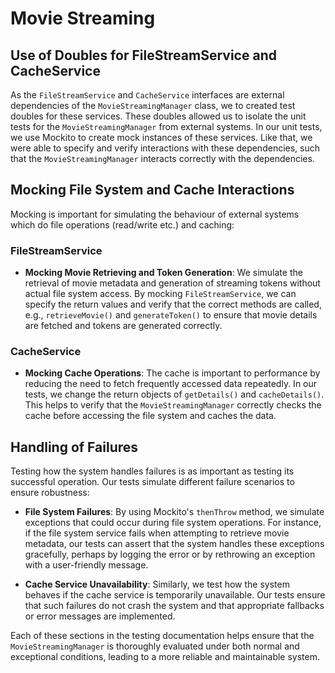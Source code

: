# Movie Streaming

## Use of Doubles for FileStreamService and CacheService
As the `FileStreamService` and `CacheService` interfaces are external dependencies of the `MovieStreamingManager` class, we to created test doubles for these services. 
These doubles allowed us to isolate the unit tests for the `MovieStreamingManager` from external systems.
In our unit tests, we use Mockito to create mock instances of these services. 
Like that, we were able to specify and verify interactions with these dependencies, such that the `MovieStreamingManager` interacts correctly with the dependencies.

## Mocking File System and Cache Interactions
Mocking is important for simulating the behaviour of external systems which do file operations (read/write etc.) and caching:

### FileStreamService
- **Mocking Movie Retrieving and Token Generation**:
We simulate the retrieval of movie metadata and generation of streaming tokens without actual file system access. 
By mocking `FileStreamService`, we can specify the return values and verify that the correct methods are called, e.g., `retrieveMovie()` and `generateToken()` to ensure that movie details are fetched and tokens are generated correctly.

### CacheService
- **Mocking Cache Operations**: 
The cache is important to performance by reducing the need to fetch frequently accessed data repeatedly. 
In our tests, we change the return objects of `getDetails()` and `cacheDetails()`.
This helps to verify that the `MovieStreamingManager` correctly checks the cache before accessing the file system and caches the data.

## Handling of Failures
Testing how the system handles failures is as important as testing its successful operation. 
Our tests simulate different failure scenarios to ensure robustness:

- **File System Failures**: By using Mockito's `thenThrow` method, we simulate exceptions that could occur during file system operations. For instance, if the file system service fails when attempting to retrieve movie metadata, our tests can assert that the system handles these exceptions gracefully, perhaps by logging the error or by rethrowing an exception with a user-friendly message.

- **Cache Service Unavailability**: Similarly, we test how the system behaves if the cache service is temporarily unavailable. Our tests ensure that such failures do not crash the system and that appropriate fallbacks or error messages are implemented.

Each of these sections in the testing documentation helps ensure that the `MovieStreamingManager` is thoroughly evaluated under both normal and exceptional conditions, leading to a more reliable and maintainable system.